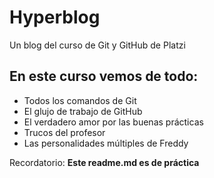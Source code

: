 # Hyperblog
Un blog del curso de Git y GitHub de Platzi

## En este curso vemos de todo:
* Todos los comandos de Git
* El glujo de trabajo de GitHub
* El verdadero amor por las buenas prácticas
* Trucos del profesor
* Las personalidades múltiples de Freddy

Recordatorio: **Este readme.md es de práctica**
